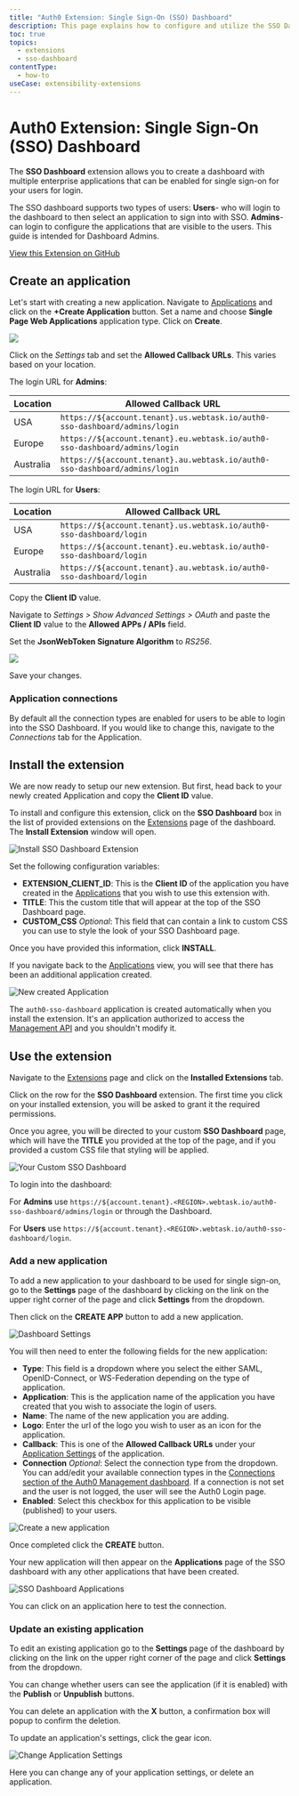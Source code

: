 ```yaml
---
title: "Auth0 Extension: Single Sign-On (SSO) Dashboard"
description: This page explains how to configure and utilize the SSO Dashboard Extension.
toc: true
topics:
  - extensions
  - sso-dashboard
contentType:
  - how-to
useCase: extensibility-extensions
---
```


# Auth0 Extension: Single Sign-On (SSO) Dashboard

The **SSO Dashboard** extension allows you to create a dashboard with multiple enterprise applications that can be enabled for single sign-on for your users for login.

The SSO dashboard supports two types of users: 
**Users**- who will login to the dashboard to then select an application to sign into with SSO. 
**Admins**- can login to configure the applications that are visible to the users. This guide is intended for Dashboard Admins.

[View this Extension on GitHub](https://github.com/auth0-extensions/auth0-sso-dashboard-extension)

## Create an application

Let's start with creating a new application. Navigate to [Applications](${manage_url}/#/applications) and click on the **+Create Application** button. Set a name and choose **Single Page Web Applications** application type. Click on **Create**.

![](/media/articles/extensions/sso-dashboard/create-client.png)

Click on the *Settings* tab and set the **Allowed Callback URLs**. This varies based on your location.

The login URL for **Admins**:

| Location | Allowed Callback URL |
| --- | --- |
| USA | `https://${account.tenant}.us.webtask.io/auth0-sso-dashboard/admins/login` |
| Europe | `https://${account.tenant}.eu.webtask.io/auth0-sso-dashboard/admins/login` |
| Australia | `https://${account.tenant}.au.webtask.io/auth0-sso-dashboard/admins/login` |

The login URL for **Users**:

| Location | Allowed Callback URL |
| --- | --- |
| USA | `https://${account.tenant}.us.webtask.io/auth0-sso-dashboard/login` |
| Europe | `https://${account.tenant}.eu.webtask.io/auth0-sso-dashboard/login` |
| Australia | `https://${account.tenant}.au.webtask.io/auth0-sso-dashboard/login` |

Copy the **Client ID** value.

Navigate to *Settings > Show Advanced Settings > OAuth* and paste the **Client ID** value to the **Allowed APPs / APIs** field.

Set the **JsonWebToken Signature Algorithm** to *RS256*.

![](/media/articles/extensions/delegated-admin/set-rs256.png)

Save your changes.

### Application connections

By default all the connection types are enabled for users to be able to login into the SSO Dashboard. If you would like to change this, navigate to the *Connections* tab for the Application.

## Install the extension

We are now ready to setup our new extension. But first, head back to your newly created Application and copy the **Client ID** value.

To install and configure this extension, click on the **SSO Dashboard** box in the list of provided extensions on the [Extensions](${manage_url}/#/extensions) page of the dashboard. The **Install Extension** window will open.

![Install SSO Dashboard Extension](/media/articles/extensions/sso-dashboard/install-extension.png)

Set the following configuration variables:

- **EXTENSION_CLIENT_ID**: This is the **Client ID** of the application you have created in the [Applications](${manage_url}/#/applications) that you wish to use this extension with.
- **TITLE**: This the custom title that will appear at the top of the SSO Dashboard page.
- **CUSTOM_CSS** *Optional*: This field that can contain a link to custom CSS you can use to style the look of your SSO Dashboard page.

Once you have provided this information, click **INSTALL**.

If you navigate back to the [Applications](${manage_url}/#/applications) view, you will see that there has been an additional application created.

![New created Application](/media/articles/extensions/sso-dashboard/new-client.png)

The `auth0-sso-dashboard` application is created automatically when you install the extension. It's an application authorized to access the [Management API](/api/management/v2) and you shouldn't modify it.

## Use the extension

Navigate to the [Extensions](${manage_url}/#/extensions) page and click on the **Installed Extensions** tab.

Click on the row for the **SSO Dashboard** extension. The first time you click on your installed extension, you will be asked to grant it the required permissions.

Once you agree, you will be directed to your custom **SSO Dashboard** page, which will have the **TITLE** you provided at the top of the page, and if you provided a custom CSS file that styling will be applied.

![Your Custom SSO Dashboard](/media/articles/extensions/sso-dashboard/dashboard.png)

To login into the dashboard:

For **Admins** use `https://${account.tenant}.<REGION>.webtask.io/auth0-sso-dashboard/admins/login` or through the Dashboard.

For **Users** use `https://${account.tenant}.<REGION>.webtask.io/auth0-sso-dashboard/login`.

### Add a new application

To add a new application to your dashboard to be used for single sign-on, go to the **Settings** page of the dashboard by clicking on the link on the upper right corner of the page and click **Settings** from the dropdown.

Then click on the **CREATE APP** button to add a new application.

![Dashboard Settings](/media/articles/extensions/sso-dashboard/settings.png)

You will then need to enter the following fields for the new application:

* **Type**: This field is a dropdown where you select the either SAML, OpenID-Connect, or WS-Federation depending on the type of application.
* **Application**: This is the application name of the application you have created that you wish to associate the login of users.
* **Name**: The name of the new application you are adding.
* **Logo**: Enter the url of the logo you wish to user as an icon for the application.
* **Callback**: This is one of the **Allowed Callback URLs** under your [Application Settings](${manage_url}/#/applications) of the application.
* **Connection** *Optional*: Select the connection type from the dropdown. You can add/edit your available connection types in the [Connections section of the Auth0 Management dashboard](${manage_url}/#/connections/database).  If a connection is not set and the user is not logged, the user will see the Auth0 Login page.
* **Enabled**: Select this checkbox for this application to be visible (published) to your users.

![Create a new application](/media/articles/extensions/sso-dashboard/new-app.png)

Once completed click the **CREATE** button.

Your new application will then appear on the **Applications** page of the SSO dashboard with any other applications that have been created.

![SSO Dashboard Applications](/media/articles/extensions/sso-dashboard/dashboard-apps.png)

You can click on an application here to test the connection.

### Update an existing application

To edit an existing application go to the **Settings** page of the dashboard by clicking on the link on the upper right corner of the page and click **Settings** from the dropdown.

You can change whether users can see the application (if it is enabled) with the **Publish** or **Unpublish** buttons. 

You can delete an application with the **X** button, a confirmation box will popup to confirm the deletion.

To update an application's settings, click the gear icon.

![Change Application Settings](/media/articles/extensions/sso-dashboard/change-settings.png)

Here you can change any of your application settings, or delete an application.


